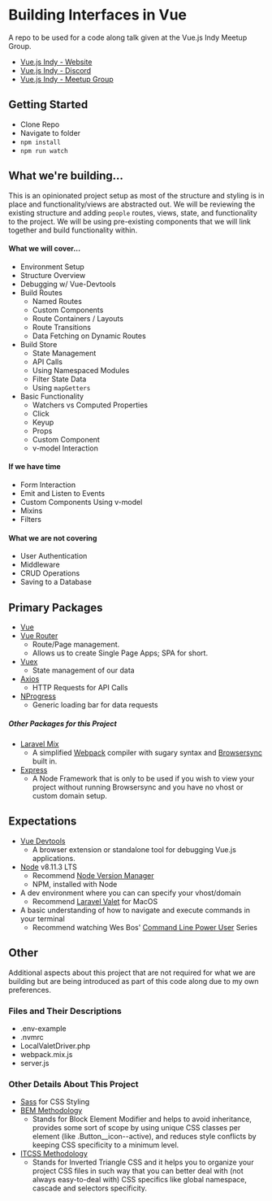 # Building Interfaces in Vue
A repo to be used for a code along talk given at the Vue.js Indy Meetup Group.
* [Vue.js Indy - Website](https://vuejsindy.js.org/)
* [Vue.js Indy - Discord](https://discord.gg/3q6D3UU)
* [Vue.js Indy - Meetup Group](https://www.meetup.com/vuejsindy/)

## Getting Started
* Clone Repo
* Navigate to folder
* `npm install`
* `npm run watch`

## What we're building...
This is an opinionated project setup as most of the structure and styling is in place and functionality/views 
are abstracted out. We will be reviewing the existing structure and adding `people` routes, views, 
state, and functionality to the project. We will be using pre-existing components that we will 
link together and build functionality within.

#### What we will cover...
* Environment Setup
* Structure Overview
* Debugging w/ Vue-Devtools
* Build Routes
    * Named Routes
    * Custom Components
    * Route Containers / Layouts
    * Route Transitions
    * Data Fetching on Dynamic Routes
* Build Store
    * State Management
    * API Calls
    * Using Namespaced Modules
    * Filter State Data
    * Using `mapGetters`
* Basic Functionality
    * Watchers vs Computed Properties
    * Click 
    * Keyup
    * Props
    * Custom Component
    * v-model Interaction

#### If we have time
* Form Interaction
* Emit and Listen to Events
* Custom Components Using v-model
* Mixins
* Filters

#### What we are not covering
* User Authentication
* Middleware
* CRUD Operations
* Saving to a Database

## Primary Packages
* [Vue](https://github.com/vuejs/vue)
* [Vue Router](https://github.com/vuejs/vue-router)
    * Route/Page management.
    * Allows us to create Single Page Apps; SPA for short.
* [Vuex](https://github.com/vuejs/vuex)
    * State management of our data
* [Axios](https://github.com/axios/axios)
    * HTTP Requests for API Calls
* [NProgress](https://github.com/rstacruz/nprogress)
    * Generic loading bar for data requests

##### Other Packages for this Project
* [Laravel Mix](https://github.com/JeffreyWay/laravel-mix)
    * A simplified [Webpack](https://webpack.js.org/) compiler with sugary syntax and [Browsersync](https://browsersync.io/) built in.
* [Express](https://github.com/expressjs/express)
    * A Node Framework that is only to be used if you wish to view your project without running Browsersync and you have no vhost or custom domain setup.

## Expectations
* [Vue Devtools](https://github.com/vuejs/vue-devtools)
    * A browser extension or standalone tool for debugging Vue.js applications.
* [Node](https://nodejs.org/en/) v8.11.3 LTS
    * Recommend [Node Version Manager](https://github.com/creationix/nvm)
    * NPM, installed with Node
* A dev environment where you can can specify your vhost/domain
    * Recommend [Laravel Valet](https://github.com/laravel/valet) for MacOS
* A basic understanding of how to navigate and execute commands in your terminal
    * Recommend watching Wes Bos' [Command Line Power User](https://commandlinepoweruser.com/) Series

## Other
Additional aspects about this project that are not required for what we are building 
but are being introduced as part of this code along due to my own preferences. 

### Files and Their Descriptions
* .env-example
* .nvmrc
* LocalValetDriver.php
* webpack.mix.js
* server.js

### Other Details About This Project
* [Sass](https://sass-lang.com/) for CSS Styling
* [BEM Methodology](http://getbem.com/introduction/)
    * Stands for Block Element Modifier and helps to avoid inheritance, 
    provides some sort of scope by using unique CSS classes per 
    element (like .Button__icon--active), and reduces style 
    conflicts by keeping CSS specificity to a minimum level.
* [ITCSS Methodology](https://www.xfive.co/blog/itcss-scalable-maintainable-css-architecture/)
    * Stands for Inverted Triangle CSS and it helps you to organize your
    project CSS files in such way that you can better deal with
    (not always easy-to-deal with) CSS specifics like global
    namespace, cascade and selectors specificity.